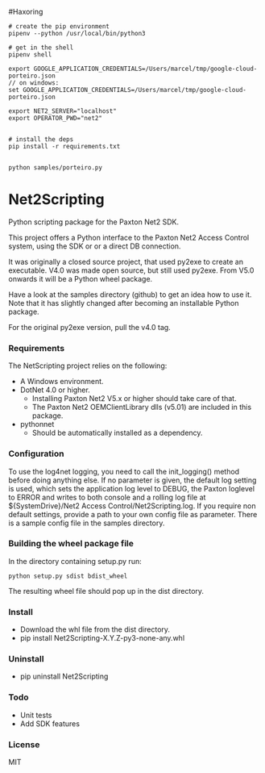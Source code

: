 #Haxoring

```
# create the pip environment
pipenv --python /usr/local/bin/python3

# get in the shell 
pipenv shell

export GOOGLE_APPLICATION_CREDENTIALS=/Users/marcel/tmp/google-cloud-porteiro.json
// on windows:
set GOOGLE_APPLICATION_CREDENTIALS=/Users/marcel/tmp/google-cloud-porteiro.json

export NET2_SERVER="localhost"
export OPERATOR_PWD="net2"


# install the deps
pip install -r requirements.txt


python samples/porteiro.py
```


Net2Scripting
===

Python scripting package for the Paxton Net2 SDK.

This project offers a Python interface to the Paxton Net2 Access Control
system, using the SDK or or a direct DB connection.

It was originally a closed source project, that used py2exe to create an 
executable. V4.0 was made open source, but still used py2exe.
From V5.0 onwards it will be a Python wheel package.

Have a look at the samples directory (github) to get an idea how to use it.
Note that it has slightly changed after becoming an installable Python package.

For the original py2exe version, pull the v4.0 tag.

### Requirements
The NetScripting project relies on the following:
 * A Windows environment.
 * DotNet 4.0 or higher.
   - Installing Paxton Net2 V5.x or higher should take care of that.
   - The Paxton Net2 OEMClientLibrary dlls (v5.01) are included in this package.
 * pythonnet
   - Should be automatically installed as a dependency.

### Configuration
To use the log4net logging, you need to call the init_logging() method before
doing anything else. If no parameter is given, the default log setting is 
used, which sets the application log level to DEBUG, the Paxton loglevel to 
ERROR and writes to both console and a rolling log file at
${SystemDrive}/Net2 Access Control/Net2Scripting.log.
If you require non default settings, provide a path to your own config file 
as parameter. There is a sample config file in the samples directory.

### Building the wheel package file
In the directory containing setup.py run:
```
python setup.py sdist bdist_wheel
```
The resulting wheel file should pop up in the dist directory.

### Install
 * Download the whl file from the dist directory.
 * pip install Net2Scripting-X.Y.Z-py3-none-any.whl

### Uninstall
 * pip uninstall Net2Scripting

### Todo
  * Unit tests
  * Add SDK features

### License
MIT
